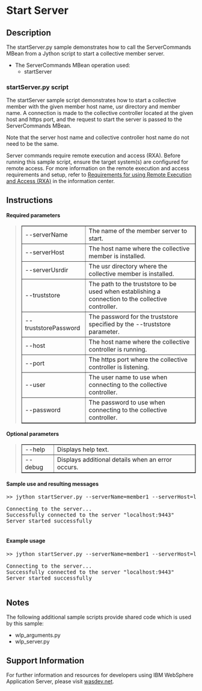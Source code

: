 # Start Server

## Description

The startServer.py sample demonstrates how to call the ServerCommands MBean from a Jython script to start a collective member server.

*   The ServerCommands MBean operation used:
    *   startServer

### startServer.py script

The startServer sample script demonstrates how to start a collective member with the given member host name, usr directory and member name. A connection is made to the collective controller located at the given host and https port, and the request to start the server is passed to the ServerCommands MBean.

Note that the server host name and collective controller host name do not need to be the same.

Server commands require remote execution and access (RXA). Before running this sample script, ensure the target system(s) are configured for remote access. For more information on the remote execution and access requirements and setup, refer to [Requirements for using Remote Execution and Access (RXA)](http://www14.software.ibm.com/webapp/wsbroker/redirect?version=phil&product=was-nd-dist&topic=cins_cim_rxa_requirements) in the information center.

## Instructions

#### Required parameters

> <table border="1" cellpadding="5">
> 
> <tbody>
> 
> <tr>
> 
> <td>--serverName</td>
> 
> <td>The name of the member server to start.</td>
> 
> </tr>
> 
> <tr>
> 
> <td>--serverHost</td>
> 
> <td>The host name where the collective member is installed.</td>
> 
> </tr>
> 
> <tr>
> 
> <td>--serverUsrdir</td>
> 
> <td>The usr directory where the collective member is installed.</td>
> 
> </tr>
> 
> <tr>
> 
> <td>--truststore</td>
> 
> <td>The path to the truststore to be used when establishing a connection to the collective controller.</td>
> 
> </tr>
> 
> <tr>
> 
> <td>--truststorePassword</td>
> 
> <td>The password for the truststore specified by the --truststore parameter.</td>
> 
> </tr>
> 
> <tr>
> 
> <td>--host</td>
> 
> <td>The host name where the collective controller is running.</td>
> 
> </tr>
> 
> <tr>
> 
> <td>--port</td>
> 
> <td>The https port where the collective controller is listening.</td>
> 
> </tr>
> 
> <tr>
> 
> <td>--user</td>
> 
> <td>The user name to use when connecting to the collective controller.</td>
> 
> </tr>
> 
> <tr>
> 
> <td>--password</td>
> 
> <td>The password to use when connecting to the collective controller.</td>
> 
> </tr>
> 
> </tbody>
> 
> </table>

#### Optional parameters

> <table border="1" cellpadding="5">
> 
> <tbody>
> 
> <tr>
> 
> <td>--help</td>
> 
> <td>Displays help text.</td>
> 
> </tr>
> 
> <tr>
> 
> <td>--debug</td>
> 
> <td>Displays additional details when an error occurs.</td>
> 
> </tr>
> 
> </tbody>
> 
> </table>

#### Sample use and resulting messages

<pre class="code">>> jython startServer.py --serverName=member1 --serverHost=localhost --serverUsrdir=C:\wlp\usr --truststore=C:\wlp\usr\servers\controller1\resources\security\trust.jks --truststorePassword=tsPassword --host=localhost --port=9443 --user=admin --password=password

Connecting to the server...
Successfully connected to the server "localhost:9443"
Server started successfully 
    </pre>

#### Example usage

<pre class="code">>> jython startServer.py --serverName=member1 --serverHost=localhost --serverUsrdir=C:\wlp\usr --truststore=C:\wlp\usr\servers\controller1\resources\security\trust.jks --truststorePassword=tsPassword --host=localhost --port=9443 --user=admin --password=password

Connecting to the server...
Successfully connected to the server "localhost:9443"
Server started successfully 
    </pre>

## Notes

The following additional sample scripts provide shared code which is used by this sample:

*   wlp_arguments.py
*   wlp_server.py

## Support Information

For further information and resources for developers using IBM WebSphere Application Server, please visit [wasdev.net](http://wasdev.net).

